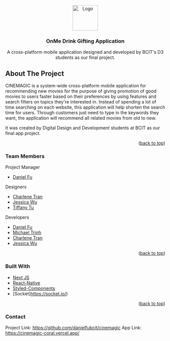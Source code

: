 <div align="center">
  <a href="https://github.com/danielfubcit/cinemagic">
    <img src="assets/CINEMAGIC.svg" alt="Logo" width="80" height="80">
  </a>

<h3 align="center">OnMe Drink Gifting Application</h3>

  <p align="center">
    A cross-platform mobile application designed and developed by BCIT's D3 students as our final project.
</div>

<!-- ABOUT THE PROJECT -->
## About The Project

CINEMAGIC is a system-wide cross-platform mobile application for recommending new movies for the purpose of giving promotion of good movies to users faster based on their preferences by using features and search filters on topics they're interested in. Instead of spending a lot of time searching on each website, this application will help shorten the search time for users. Through customers just need to type in the keywords they want, the application will recommend all related movies from old to new. 

It was created by Digital Design and Development students at BCIT as our final app project.

<p align="right">(<a href="#top">back to top</a>)</p>

<!-- ABOUT TEAM MEMBERS -->
### Team Members

Project Manager

* [Daniel Fu](https://github.com/danielfubcit)

Designers

* [Charlene Tran](https://github.com/CharleneTran)
* [Jessica Wu](https://github.com/JessicaW0)
* [Tiffany Tu](https://github.com/tifftu)

Developers

* [Daniel Fu](https://github.com/danielfubcit)
* [Michael Trinh](https://github.com/michaelatrinh)
* [Charlene Tran](https://github.com/CharleneTran)
* [Jessica Wu](https://github.com/JessicaW0)

<p align="right">(<a href="#top">back to top</a>)</p>

### Built With

* [Next JS](https://nextjs.org/)
* [React-Native](https://reactnative.dev/)
* [Styled-Components](https://styled-components.com/)
* [Socket]https://socket.io/)

<p align="right">(<a href="#top">back to top</a>)</p>


### Contact

Project Link: https://github.com/danielfubcit/cinemagic
App Link: https://cinemagic-coral.vercel.app/
